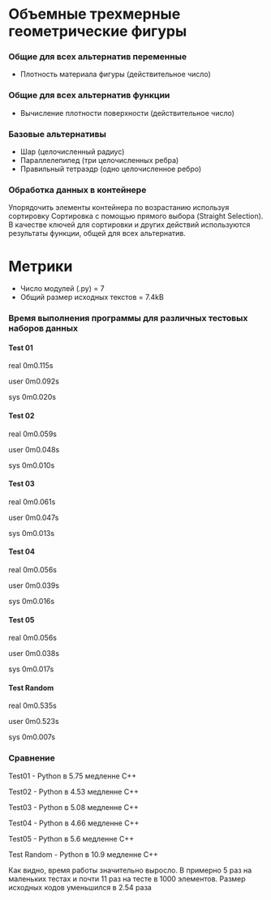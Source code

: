 # Объемные трехмерные геометрические фигуры

### Общие для всех альтернатив переменные
* Плотность материала фигуры (действительное число)
### Общие для всех альтернатив функции
* Вычисление плотности поверхности (действительное число)
### Базовые альтернативы
* Шар (целочисленный радиус)
* Параллелепипед (три целочисленных ребра)
* Правильный тетраэдр (одно целочисленное ребро)

### Обработка данных в контейнере
Упорядочить   элементы   контейнера   по   возрастанию   используя
сортировку  Сортировка с помощью прямого выбора (Straight Selection). В
качестве ключей для сортировки и других действий используются результаты
функции, общей для всех альтернатив.

# Метрики
- Число модулей (.py) = 7
- Общий размер исходных текстов = 7.4kB
### Время выполнения программы для различных тестовых наборов данных
#### Test 01

real    0m0.115s

user    0m0.092s

sys     0m0.020s

#### Test 02

real    0m0.059s

user    0m0.048s

sys     0m0.010s

#### Test 03

real    0m0.061s

user    0m0.047s

sys     0m0.013s

#### Test 04

real    0m0.056s

user    0m0.039s

sys     0m0.016s

#### Test 05

real    0m0.056s

user    0m0.038s

sys     0m0.017s

#### Test Random

real    0m0.535s

user    0m0.523s

sys     0m0.007s

### Сравнение
Test01 - Python в 5.75 медленне C++

Test02 - Python в 4.53 медленне C++

Test03 - Python в 5.08 медленне C++

Test04 - Python в 4.66 медленне C++

Test05 - Python в 5.6 медленне C++

Test Random - Python в 10.9 медленне C++

Как видно, время работы значительно выросло. В примерно 5 раз на маленьких тестах и почти 11 раз на тесте в 1000 элементов. Размер исходных кодов уменьшился в 2.54 раза



